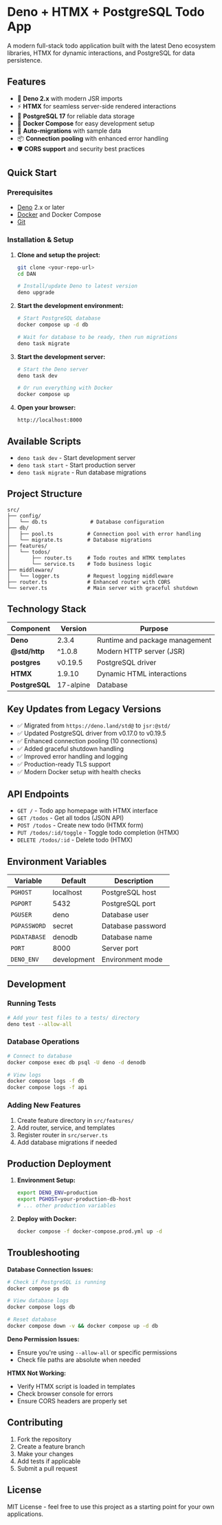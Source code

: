 # Deno + HTMX + PostgreSQL Todo App

A modern full-stack todo application built with the latest Deno ecosystem libraries, HTMX for dynamic interactions, and
PostgreSQL for data persistence.

## Features

- 🦕 **Deno 2.x** with modern JSR imports
- ⚡ **HTMX** for seamless server-side rendered interactions
- 🐘 **PostgreSQL 17** for reliable data storage
- 🐳 **Docker Compose** for easy development setup
- 🔄 **Auto-migrations** with sample data
- 📦 **Connection pooling** with enhanced error handling
- 🛡️ **CORS support** and security best practices

## Quick Start

### Prerequisites

- [Deno](https://deno.land/) 2.x or later
- [Docker](https://www.docker.com/) and Docker Compose
- [Git](https://git-scm.com/)

### Installation & Setup

1. **Clone and setup the project:**
   ```bash
   git clone <your-repo-url>
   cd DAN

   # Install/update Deno to latest version
   deno upgrade
   ```

2. **Start the development environment:**
   ```bash
   # Start PostgreSQL database
   docker compose up -d db

   # Wait for database to be ready, then run migrations
   deno task migrate
   ```

3. **Start the development server:**
   ```bash
   # Start the Deno server
   deno task dev

   # Or run everything with Docker
   docker compose up
   ```

4. **Open your browser:**
   ```
   http://localhost:8000
   ```

## Available Scripts

- `deno task dev` - Start development server
- `deno task start` - Start production server
- `deno task migrate` - Run database migrations

## Project Structure

```
src/
├── config/
│   └── db.ts              # Database configuration
├── db/
│   ├── pool.ts           # Connection pool with error handling
│   └── migrate.ts        # Database migrations
├── features/
│   └── todos/
│       ├── router.ts     # Todo routes and HTMX templates
│       └── service.ts    # Todo business logic
├── middleware/
│   └── logger.ts         # Request logging middleware
├── router.ts             # Enhanced router with CORS
└── server.ts             # Main server with graceful shutdown
```

## Technology Stack

| Component      | Version   | Purpose                        |
| -------------- | --------- | ------------------------------ |
| **Deno**       | 2.3.4     | Runtime and package management |
| **@std/http**  | ^1.0.8    | Modern HTTP server (JSR)       |
| **postgres**   | v0.19.5   | PostgreSQL driver              |
| **HTMX**       | 1.9.10    | Dynamic HTML interactions      |
| **PostgreSQL** | 17-alpine | Database                       |

## Key Updates from Legacy Versions

- ✅ Migrated from `https://deno.land/std@` to `jsr:@std/`
- ✅ Updated PostgreSQL driver from v0.17.0 to v0.19.5
- ✅ Enhanced connection pooling (10 connections)
- ✅ Added graceful shutdown handling
- ✅ Improved error handling and logging
- ✅ Production-ready TLS support
- ✅ Modern Docker setup with health checks

## API Endpoints

- `GET /` - Todo app homepage with HTMX interface
- `GET /todos` - Get all todos (JSON API)
- `POST /todos` - Create new todo (HTMX form)
- `PUT /todos/:id/toggle` - Toggle todo completion (HTMX)
- `DELETE /todos/:id` - Delete todo (HTMX)

## Environment Variables

| Variable     | Default     | Description       |
| ------------ | ----------- | ----------------- |
| `PGHOST`     | localhost   | PostgreSQL host   |
| `PGPORT`     | 5432        | PostgreSQL port   |
| `PGUSER`     | deno        | Database user     |
| `PGPASSWORD` | secret      | Database password |
| `PGDATABASE` | denodb      | Database name     |
| `PORT`       | 8000        | Server port       |
| `DENO_ENV`   | development | Environment mode  |

## Development

### Running Tests

```bash
# Add your test files to a tests/ directory
deno test --allow-all
```

### Database Operations

```bash
# Connect to database
docker compose exec db psql -U deno -d denodb

# View logs
docker compose logs -f db
docker compose logs -f api
```

### Adding New Features

1. Create feature directory in `src/features/`
2. Add router, service, and templates
3. Register router in `src/server.ts`
4. Add database migrations if needed

## Production Deployment

1. **Environment Setup:**
   ```bash
   export DENO_ENV=production
   export PGHOST=your-production-db-host
   # ... other production variables
   ```

2. **Deploy with Docker:**
   ```bash
   docker compose -f docker-compose.prod.yml up -d
   ```

## Troubleshooting

**Database Connection Issues:**

```bash
# Check if PostgreSQL is running
docker compose ps db

# View database logs
docker compose logs db

# Reset database
docker compose down -v && docker compose up -d db
```

**Deno Permission Issues:**

- Ensure you're using `--allow-all` or specific permissions
- Check file paths are absolute when needed

**HTMX Not Working:**

- Verify HTMX script is loaded in templates
- Check browser console for errors
- Ensure CORS headers are properly set

## Contributing

1. Fork the repository
2. Create a feature branch
3. Make your changes
4. Add tests if applicable
5. Submit a pull request

## License

MIT License - feel free to use this project as a starting point for your own applications.
